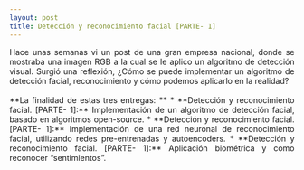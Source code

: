 ```yaml
---
layout: post
title: Detección y reconocimiento facial [PARTE- 1]
---
```


<p align=justify>
Hace unas semanas vi un post de una gran empresa nacional, donde se mostraba una imagen RGB a la cual se le aplico 
un algoritmo de detección visual. Surgió una reflexión, ¿Cómo se puede implementar un algoritmo de detección facial, 
reconocimiento y cómo podemos aplicarlo en la realidad? 
<br/>

<br/>
**La finalidad de estas tres entregas: **
*    **Detección y reconocimiento facial. [PARTE- 1]:** Implementación de un algoritmo de detección facial, 
basado en algoritmos open-source. 
*    **Detección y reconocimiento facial. [PARTE- 1]:** Implementación de una red neuronal de reconocimiento facial, 
utilizando redes pre-entrenadas y autoencoders.
*    **Detección y reconocimiento facial. [PARTE- 1]:** Aplicación biométrica y como reconocer “sentimientos”. 
<br/>
</p>


